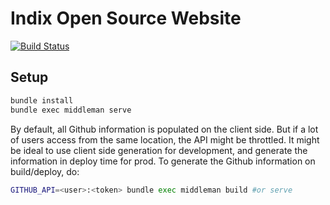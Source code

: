 # Indix Open Source Website

[![Build Status](https://travis-ci.org/indix/indix.github.io.svg?branch=source)](https://travis-ci.org/indix/indix.github.io)

## Setup

```bash
bundle install
bundle exec middleman serve
```

By default, all Github information is populated on the client side. But if a lot of users access from the same location, the API might be throttled. It might be ideal to use client side generation for development, and generate the information in deploy time for prod. To generate the Github information on build/deploy, do:

```bash
GITHUB_API=<user>:<token> bundle exec middleman build #or serve
```
